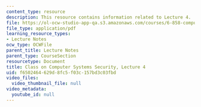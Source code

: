 ```yaml
---
content_type: resource
description: This resource contains information related to Lecture 4.
file: https://ol-ocw-studio-app-qa.s3.amazonaws.com/courses/6-858-computer-systems-security-fall-2014/f6502464629d8fc5f03c157bd3c03fbd_MIT6_858F14_lec4.pdf
file_type: application/pdf
learning_resource_types:
- Lecture Notes
ocw_type: OCWFile
parent_title: Lecture Notes
parent_type: CourseSection
resourcetype: Document
title: Class on Computer Systems Security, Lecture 4
uid: f6502464-629d-8fc5-f03c-157bd3c03fbd
video_files:
  video_thumbnail_file: null
video_metadata:
  youtube_id: null
---
```

